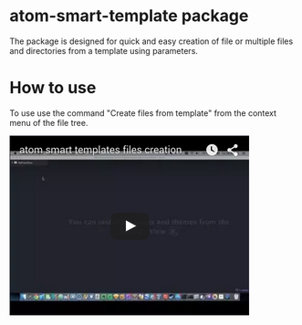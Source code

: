 # atom-smart-template package

The package is designed for quick and easy creation of file or multiple files and directories from a template using parameters.

# How to use
To use use the command "Create files from template" from the context menu of the file tree.

<a href="http://www.youtube.com/watch?v=jfm30wRNL1o">
<img src="assets/atom-smart-templates-files-creation-yt.png" width="420" height="315" >
</a>

